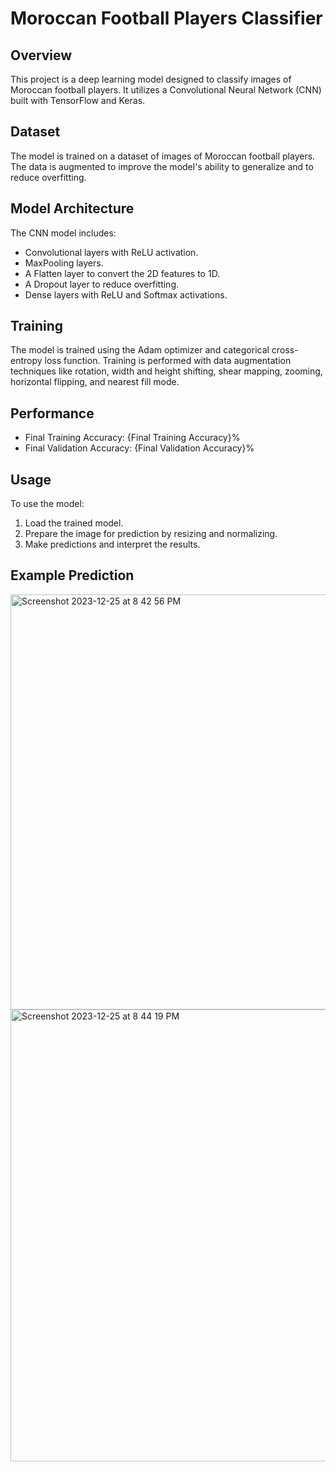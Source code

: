 # Moroccan Football Players Classifier

## Overview
This project is a deep learning model designed to classify images of Moroccan football players. It utilizes a Convolutional Neural Network (CNN) built with TensorFlow and Keras.

## Dataset
The model is trained on a dataset of images of Moroccan football players. The data is augmented to improve the model's ability to generalize and to reduce overfitting.

## Model Architecture
The CNN model includes:
- Convolutional layers with ReLU activation.
- MaxPooling layers.
- A Flatten layer to convert the 2D features to 1D.
- A Dropout layer to reduce overfitting.
- Dense layers with ReLU and Softmax activations.

## Training
The model is trained using the Adam optimizer and categorical cross-entropy loss function. Training is performed with data augmentation techniques like rotation, width and height shifting, shear mapping, zooming, horizontal flipping, and nearest fill mode.

## Performance
- Final Training Accuracy: {Final Training Accuracy}%
- Final Validation Accuracy: {Final Validation Accuracy}%

## Usage
To use the model:
1. Load the trained model.
2. Prepare the image for prediction by resizing and normalizing.
3. Make predictions and interpret the results.


## Example Prediction
 <img width="664" alt="Screenshot 2023-12-25 at 8 42 56 PM" src="https://github.com/oumaimasandbox/Moroccan-Player-recognition-/assets/77903484/3bc6b13c-2029-4a41-8692-bed2f32e52d4">
<img width="723" alt="Screenshot 2023-12-25 at 8 44 19 PM" src="https://github.com/oumaimasandbox/Moroccan-Player-recognition-/assets/77903484/11561738-449b-47c4-897b-caee591b4507">

